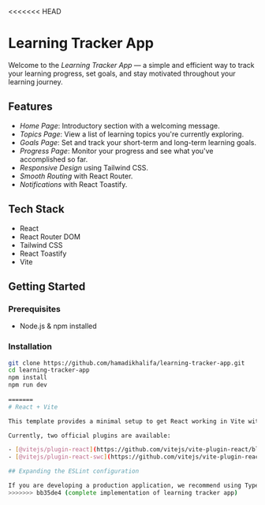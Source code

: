 <<<<<<< HEAD
# Learning Tracker App

Welcome to the *Learning Tracker App* — a simple and efficient way to track your learning progress, set goals, and stay motivated throughout your learning journey.


## Features

- *Home Page*: Introductory section with a welcoming message.
- *Topics Page*: View a list of learning topics you're currently exploring.
- *Goals Page*: Set and track your short-term and long-term learning goals.
- *Progress Page*: Monitor your progress and see what you've accomplished so far.
- *Responsive Design* using Tailwind CSS.
- *Smooth Routing* with React Router.
- *Notifications* with React Toastify.

## Tech Stack

- React
- React Router DOM
- Tailwind CSS
- React Toastify
- Vite

## Getting Started

### Prerequisites

- Node.js & npm installed

### Installation

```bash
git clone https://github.com/hamadikhalifa/learning-tracker-app.git
cd learning-tracker-app
npm install
npm run dev
 
=======
# React + Vite

This template provides a minimal setup to get React working in Vite with HMR and some ESLint rules.

Currently, two official plugins are available:

- [@vitejs/plugin-react](https://github.com/vitejs/vite-plugin-react/blob/main/packages/plugin-react) uses [Babel](https://babeljs.io/) for Fast Refresh
- [@vitejs/plugin-react-swc](https://github.com/vitejs/vite-plugin-react/blob/main/packages/plugin-react-swc) uses [SWC](https://swc.rs/) for Fast Refresh

## Expanding the ESLint configuration

If you are developing a production application, we recommend using TypeScript with type-aware lint rules enabled. Check out the [TS template](https://github.com/vitejs/vite/tree/main/packages/create-vite/template-react-ts) for information on how to integrate TypeScript and [`typescript-eslint`](https://typescript-eslint.io) in your project.
>>>>>>> bb35de4 (complete implementation of learning tracker app)
